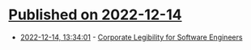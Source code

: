 # [Published on 2022-12-14](index.md)

* [2022-12-14, 13:34:01](https://lobste.rs/s/zqvelk/corporate_legibility_for_software) - [Corporate Legibility for Software Engineers](https://matt.blwt.io/post/corporate-legibility-for-engineers/)
